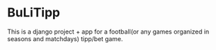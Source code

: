 BuLiTipp
=======
This is a django project + app for a football(or any games organized in seasons and matchdays) tipp/bet game.
